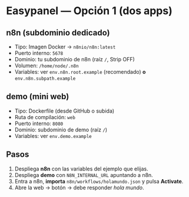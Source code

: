 # Easypanel — Opción 1 (dos apps)

## n8n (subdominio dedicado)
- Tipo: Imagen Docker → `n8nio/n8n:latest`
- Puerto interno: `5678`
- Dominio: tu subdominio de n8n (raíz `/`, Strip OFF)
- Volumen: `/home/node/.n8n`
- Variables: ver `env.n8n.root.example` (recomendado) **o** `env.n8n.subpath.example`

## demo (mini web)
- Tipo: Dockerfile (desde GitHub o subida)
- Ruta de compilación: `web`
- Puerto interno: `8080`
- Dominio: subdominio de demo (raíz `/`)
- Variables: ver `env.demo.example`

## Pasos
1) Despliega **n8n** con las variables del ejemplo que elijas.  
2) Despliega **demo** con `N8N_INTERNAL_URL` apuntando a n8n.  
3) Entra a n8n, **importa** `n8n/workflows/holamundo.json` y pulsa **Activate**.  
4) Abre la web → botón → debe responder *hola mundo*.
